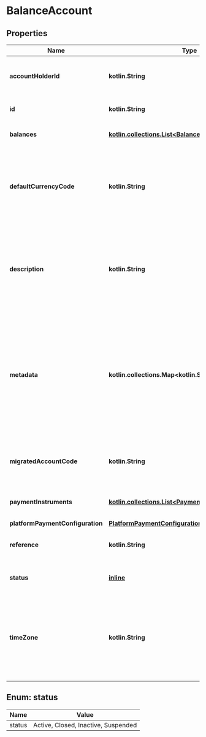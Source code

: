 
# BalanceAccount

## Properties
Name | Type | Description | Notes
------------ | ------------- | ------------- | -------------
**accountHolderId** | **kotlin.String** | The unique identifier of the [account holder](https://docs.adyen.com/api-explorer/#/balanceplatform/latest/post/accountHolders__resParam_id) associated with the balance account. | 
**id** | **kotlin.String** | The unique identifier of the balance account. | 
**balances** | [**kotlin.collections.List&lt;Balance&gt;**](Balance.md) | List of balances with the amount and currency. |  [optional]
**defaultCurrencyCode** | **kotlin.String** | The default three-character [ISO currency code](https://docs.adyen.com/development-resources/currency-codes) of the balance account. The default value is **EUR**. &gt; After a balance account is created, you cannot change its default currency. |  [optional]
**description** | **kotlin.String** | A human-readable description of the balance account, maximum 300 characters. You can use this parameter to distinguish between multiple balance accounts under an account holder. |  [optional]
**metadata** | **kotlin.collections.Map&lt;kotlin.String, kotlin.String&gt;** | A set of key and value pairs for general use. The keys do not have specific names and may be used for storing miscellaneous data as desired. &gt; Note that during an update of metadata, the omission of existing key-value pairs will result in the deletion of those key-value pairs. |  [optional]
**migratedAccountCode** | **kotlin.String** | The unique identifier of the account of the migrated account holder in the classic integration. |  [optional]
**paymentInstruments** | [**kotlin.collections.List&lt;PaymentInstrumentReference&gt;**](PaymentInstrumentReference.md) | List of [payment instruments](https://docs.adyen.com/api-explorer/#/balanceplatform/latest/post/paymentInstruments) associated with the balance account. |  [optional]
**platformPaymentConfiguration** | [**PlatformPaymentConfiguration**](PlatformPaymentConfiguration.md) |  |  [optional]
**reference** | **kotlin.String** | Your reference for the balance account, maximum 150 characters. |  [optional]
**status** | [**inline**](#Status) | The status of the balance account, set to **Active** by default.   |  [optional]
**timeZone** | **kotlin.String** | The time zone of the balance account. For example, **Europe/Amsterdam**. Defaults to the time zone of the account holder if no time zone is set. For possible values, see the [list of time zone codes](https://en.wikipedia.org/wiki/List_of_tz_database_time_zones). |  [optional]


<a name="Status"></a>
## Enum: status
Name | Value
---- | -----
status | Active, Closed, Inactive, Suspended



